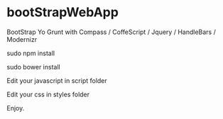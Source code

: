bootStrapWebApp
===============

BootStrap Yo Grunt with Compass / CoffeScript / Jquery / HandleBars / Modernizr



sudo npm install

sudo bower install

Edit your javascript in script folder

Edit your css in styles folder

Enjoy.
